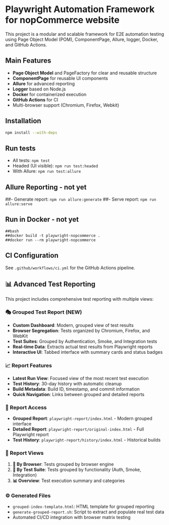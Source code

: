 # Playwright Automation Framework for nopCommerce website

This project is a modular and scalable framework for E2E automation testing using Page Object Model (POM), ComponentPage, Allure, logger, Docker, and GitHub Actions.

## Main Features
- **Page Object Model** and PageFactory for clear and reusable structure
- **ComponentPage** for reusable UI components
- **Allure** for advanced reporting
- **Logger**  based on Node.js
- **Docker** for containerized execution
- **GitHub Actions** for CI
- Multi-browser support (Chromium, Firefox, Webkit)

## Installation
```bash
npm install --with-deps
```

## Run tests
- All tests: `npm test`
- Headed (UI visible): `npm run test:headed`
- With Allure: `npm run test:allure`

## Allure Reporting - not yet
##- Generate report: `npm run allure:generate`
##- Serve report: `npm run allure:serve`

## Run in Docker - not yet
```
##bash
##docker build -t playwright-nopcommerce .
##docker run --rm playwright-nopcommerce
```

## CI Configuration
See `.github/workflows/ci.yml` for the GitHub Actions pipeline.

## 📊 Advanced Test Reporting

This project includes comprehensive test reporting with multiple views:

### 🎭 Grouped Test Report (NEW)
- **Custom Dashboard**: Modern, grouped view of test results
- **Browser Segregation**: Tests organized by Chromium, Firefox, and WebKit
- **Test Suites**: Grouped by Authentication, Smoke, and Integration tests
- **Real-time Data**: Extracts actual test results from Playwright reports
- **Interactive UI**: Tabbed interface with summary cards and status badges

### 📈 Report Features
- **Latest Run View**: Focused view of the most recent test execution
- **Test History**: 30-day history with automatic cleanup
- **Build Metadata**: Build ID, timestamp, and commit information
- **Quick Navigation**: Links between grouped and detailed reports

### 🔗 Report Access
- **Grouped Report**: `playwright-report/index.html` - Modern grouped interface
- **Detailed Report**: `playwright-report/original-index.html` - Full Playwright report
- **Test History**: `playwright-report/history/index.html` - Historical builds

### 🎨 Report Views
1. **📱 By Browser**: Tests grouped by browser engine
2. **📁 By Test Suite**: Tests grouped by functionality (Auth, Smoke, Integration)
3. **📊 Overview**: Test execution summary and categories

### ⚙️ Generated Files
- `grouped-index-template.html`: HTML template for grouped reporting
- `generate-grouped-report.sh`: Script to extract and populate real test data
- Automated CI/CD integration with browser matrix testing

